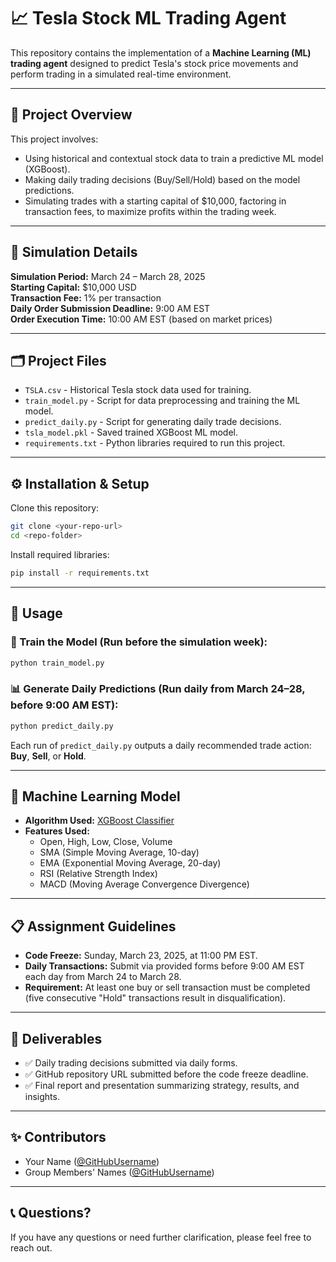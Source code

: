 # 📈 Tesla Stock ML Trading Agent

This repository contains the implementation of a **Machine Learning (ML) trading agent** designed to predict Tesla's stock price movements and perform trading in a simulated real-time environment.

---

## 🚀 Project Overview

This project involves:

- Using historical and contextual stock data to train a predictive ML model (XGBoost).
- Making daily trading decisions (Buy/Sell/Hold) based on the model predictions.
- Simulating trades with a starting capital of \$10,000, factoring in transaction fees, to maximize profits within the trading week.

---

## 📆 Simulation Details

**Simulation Period:** March 24 – March 28, 2025  
**Starting Capital:** \$10,000 USD  
**Transaction Fee:** 1% per transaction  
**Daily Order Submission Deadline:** 9:00 AM EST  
**Order Execution Time:** 10:00 AM EST (based on market prices)

---

## 🗂️ Project Files

- `TSLA.csv` - Historical Tesla stock data used for training.
- `train_model.py` - Script for data preprocessing and training the ML model.
- `predict_daily.py` - Script for generating daily trade decisions.
- `tsla_model.pkl` - Saved trained XGBoost ML model.
- `requirements.txt` - Python libraries required to run this project.

---

## ⚙️ Installation & Setup

Clone this repository:

```bash
git clone <your-repo-url>
cd <repo-folder>
```

Install required libraries:

```bash
pip install -r requirements.txt
```

---

## 📌 Usage

### 🔧 Train the Model (Run before the simulation week):

```bash
python train_model.py
```

### 📊 Generate Daily Predictions (Run daily from March 24–28, before 9:00 AM EST):

```bash
python predict_daily.py
```

Each run of `predict_daily.py` outputs a daily recommended trade action: **Buy**, **Sell**, or **Hold**.

---

## 🧠 Machine Learning Model

- **Algorithm Used:** [XGBoost Classifier](https://xgboost.ai/)
- **Features Used:**
  - Open, High, Low, Close, Volume
  - SMA (Simple Moving Average, 10-day)
  - EMA (Exponential Moving Average, 20-day)
  - RSI (Relative Strength Index)
  - MACD (Moving Average Convergence Divergence)

---

## 📋 Assignment Guidelines

- **Code Freeze:** Sunday, March 23, 2025, at 11:00 PM EST.
- **Daily Transactions:** Submit via provided forms before 9:00 AM EST each day from March 24 to March 28.
- **Requirement:** At least one buy or sell transaction must be completed (five consecutive "Hold" transactions result in disqualification).

---

## 📝 Deliverables

- ✅ Daily trading decisions submitted via daily forms.
- ✅ GitHub repository URL submitted before the code freeze deadline.
- ✅ Final report and presentation summarizing strategy, results, and insights.

---

## ✨ Contributors

- Your Name ([@GitHubUsername](https://github.com/yourusername))
- Group Members' Names ([@GitHubUsername](https://github.com/memberusername))

---

## 📞 Questions?

If you have any questions or need further clarification, please feel free to reach out.
```
